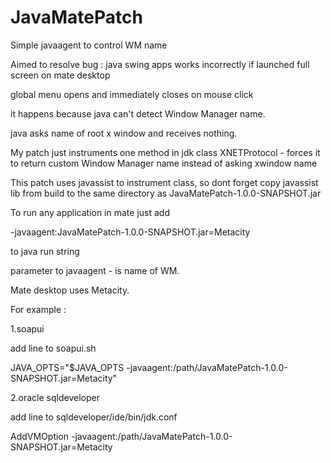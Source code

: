 JavaMatePatch
=============

Simple javaagent to control WM name

Aimed to resolve bug : java swing apps works incorrectly if launched full screen on mate desktop

global menu opens and immediately closes on mouse click

it happens because java can't detect Window Manager name.

java asks name of root x window and receives nothing.

My patch just instruments one method in jdk class XNETProtocol - forces it to return custom Window Manager name instead of asking xwindow name

This patch uses javassist to instrument class, so dont forget copy javassist lib from build to the same directory as JavaMatePatch-1.0.0-SNAPSHOT.jar

To run any application in mate just add

-javaagent:JavaMatePatch-1.0.0-SNAPSHOT.jar=Metacity

to java run string

parameter to  javaagent - is name of WM. 

Mate desktop uses Metacity.

For example :

1.soapui

add line to soapui.sh

JAVA_OPTS="$JAVA_OPTS -javaagent:/path/JavaMatePatch-1.0.0-SNAPSHOT.jar=Metacity"

2.oracle sqldeveloper

add line to sqldeveloper/ide/bin/jdk.conf

AddVMOption -javaagent:/path/JavaMatePatch-1.0.0-SNAPSHOT.jar=Metacity


